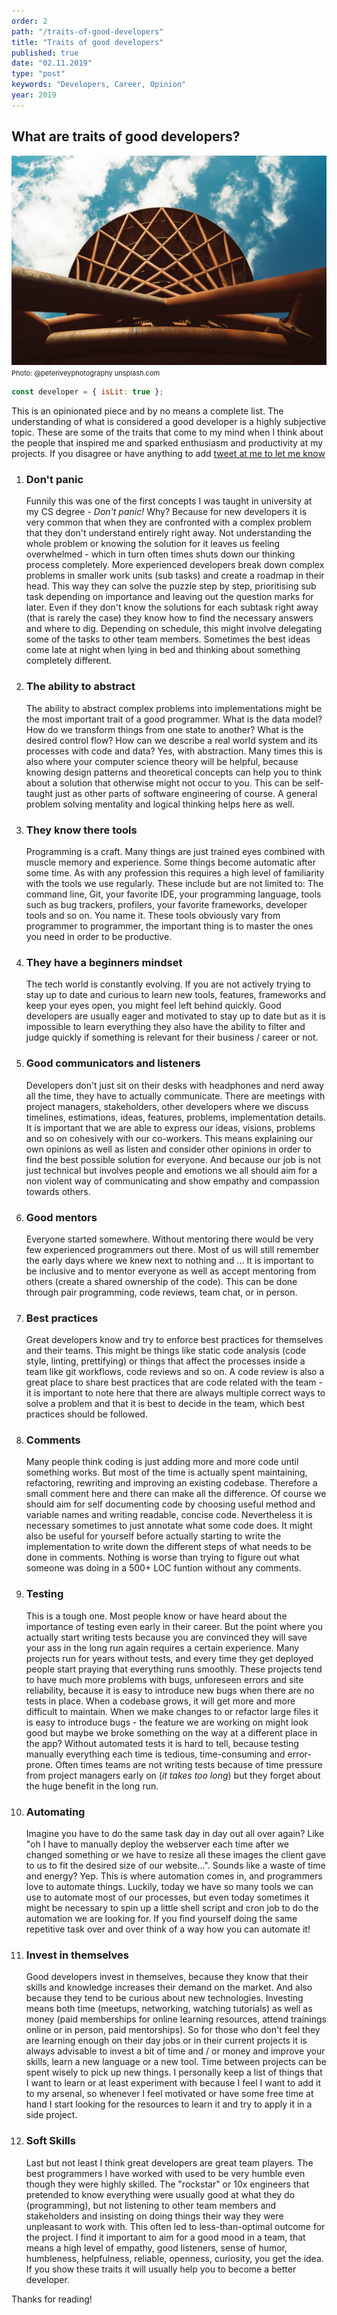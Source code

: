 ```yaml
---
order: 2
path: "/traits-of-good-developers"
title: "Traits of good developers"
published: true
date: "02.11.2019"
type: "post"
keywords: "Developers, Career, Opinion"
year: 2019
---
```


## What are traits of good developers?

![Camp Adventure, Haslev , Denmark](image.jpg "@peteriveyphotography unsplash.com")
<span style="font-size: 11px;">Photo: @peteriveyphotography unsplash.com</span>

```js
const developer = { isLit: true };
```

This is an opinionated piece and by no means a complete list. The understanding of what is considered a good developer is a highly subjective topic. These are some of the traits that come to my mind when I think about the people that inspired me and sparked enthusiasm and productivity at my projects. If you disagree or have anything to add [tweet at me to let me know](https://twitter.com/tmaximini)

1. ### Don't panic

   Funnily this was one of the first concepts I was taught in university at my CS degree - _Don't panic!_ Why? Because for new developers it is very common that when they are confronted with a complex problem that they don't understand entirely right away. Not understanding the whole problem or knowing the solution for it leaves us feeling overwhelmed - which in turn often times shuts down our thinking process completely.
   More experienced developers break down complex problems in smaller work units (sub tasks) and create a roadmap in their head. This way they can solve the puzzle step by step, prioritising sub task depending on importance and leaving out the question marks for later. Even if they don't know the solutions for each subtask right away (that is rarely the case) they know how to find the necessary answers and where to dig.
   Depending on schedule, this might involve delegating some of the tasks to other team members. Sometimes the best ideas come late at night when lying in bed and thinking about something completely different.

2. ### The ability to abstract

   The ability to abstract complex problems into implementations might be the most important trait of a good programmer. What is the data model? How do we transform things from one state to another? What is the desired control flow? How can we describe a real world system and its processes with code and data? Yes, with abstraction. Many times this is also where your computer science theory will be helpful, because knowing design patterns and theoretical concepts can help you to think about a solution that otherwise might not occur to you. This can be self-taught just as other parts of software engineering of course. A general problem solving mentality and logical thinking helps here as well.

3. ### They know there tools

   Programming is a craft. Many things are just trained eyes combined with muscle memory and experience. Some things become automatic after some time. As with any profession this requires a high level of familiarity with the tools we use regularly. These include but are not limited to: The command line, Git, your favorite IDE, your programming language, tools such as bug trackers, profilers, your favorite frameworks, developer tools and so on.
   You name it. These tools obviously vary from programmer to programmer, the important thing is to master the ones you need in order to be productive.

4. ### They have a beginners mindset

   The tech world is constantly evolving. If you are not actively trying to stay up to date and curious to learn new tools, features, frameworks and keep your eyes open, you might feel left behind quickly. Good developers are usually eager and motivated to stay up to date but as it is impossible to learn everything they also have the ability to filter and judge quickly if something is relevant for their business / career or not.

5. ### Good communicators and listeners

   Developers don't just sit on their desks with headphones and nerd away all the time, they have to actually communicate. There are meetings with project managers, stakeholders, other developers where we discuss timelines, estimations, ideas, features, problems, implementation details. It is important that we are able to express our ideas, visions, problems and so on cohesively with our co-workers. This means explaining our own opinions as well as listen and consider other opinions in order to find the best possible solution for everyone. And because our job is not just technical but involves people and emotions we all should aim for a non violent way of communicating and show empathy and compassion towards others.

6. ### Good mentors

   Everyone started somewhere. Without mentoring there would be very few experienced programmers out there. Most of us will still remember the early days where we knew next to nothing and ...
   It is important to be inclusive and to mentor everyone as well as accept mentoring from others (create a shared ownership of the code).
   This can be done through pair programming, code reviews, team chat, or in person.

7. ### Best practices

   Great developers know and try to enforce best practices for themselves and their teams. This might be things like static code analysis (code style, linting, prettifying) or things that affect the processes inside a team like git workflows, code reviews and so on.
   A code review is also a great place to share best practices that are code related with the team - it is important to note here that there are always multiple correct ways to solve a problem and that it is best to decide in the team, which best practices should be followed.

8. ### Comments

   Many people think coding is just adding more and more code until something works. But most of the time is actually spent maintaining, refactoring, rewriting and improving an existing codebase. Therefore a small comment here and there can make all the difference. Of course we should aim for self documenting code by choosing useful method and variable names and writing readable, concise code. Nevertheless it is necessary sometimes to just annotate what some code does. It might also be useful for yourself before actually starting to write the implementation to write down the different steps of what needs to be done in comments. Nothing is worse than trying to figure out what someone was doing in a 500+ LOC funtion without any comments.

9. ### Testing

   This is a tough one. Most people know or have heard about the importance of testing even early in their career. But the point where you actually start writing tests because you are convinced they will save your ass in the long run again requires a certain experience. Many projects run for years without tests, and every time they get deployed people start praying that everything runs smoothly. These projects tend to have much more problems with bugs, unforeseen errors and site reliability, because it is easy to introduce new bugs when there are no tests in place. When a codebase grows, it will get more and more difficult to maintain. When we make changes to or refactor large files it is easy to introduce bugs - the feature we are working on might look good but maybe we broke something on the way at a different place in the app? Without automated tests it is hard to tell, because testing manually everything each time is tedious, time-consuming and error-prone. Often times teams are not writing tests because of time pressure from project managers early on (_it takes too long_) but they forget about the huge benefit in the long run.

10. ### Automating

    Imagine you have to do the same task day in day out all over again? Like "oh I have to manually deploy the webserver each time after we changed something or we have to resize all these images the client gave to us to fit the desired size of our website...".
    Sounds like a waste of time and energy? Yep. This is where automation comes in, and programmers love to automate things. Luckily, today we have so many tools we can use to automate most of our processes, but even today sometimes it might be necessary to spin up a little shell script and cron job to do the automation we are looking for. If you find yourself doing the same repetitive task over and over think of a way how you can automate it!

11. ### Invest in themselves

    Good developers invest in themselves, because they know that their skills and knowledge increases their demand on the market. And also because they tend to be curious about new technologies. Investing means both time (meetups, networking, watching tutorials) as well as money (paid memberships for online learning resources, attend trainings online or in person, paid mentorships). So for those who don't feel they are learning enough on their day jobs or in their current projects it is always advisable to invest a bit of time and / or money and improve your skills, learn a new language or a new tool. Time between projects can be spent wisely to pick up new things. I personally keep a list of things that I want to learn or at least experiment with because I feel I want to add it to my arsenal, so whenever I feel motivated or have some free time at hand I start looking for the resources to learn it and try to apply it in a side project.

12. ### Soft Skills
    Last but not least I think great developers are great team players. The best programmers I have worked with used to be very humble even though they were highly skilled. The "rockstar" or 10x engineers that pretended to know everything were usually good at what they do (programming), but not listening to other team members and stakeholders and insisting on doing things their way they were unpleasant to work with. This often led to less-than-optimal outcome for the project. I find it important to aim for a good mood in a team, that means a high level of empathy, good listeners, sense of humor, humbleness, helpfulness, reliable, openness, curiosity, you get the idea. If you show these traits it will usually help you to become a better developer.

Thanks for reading!
